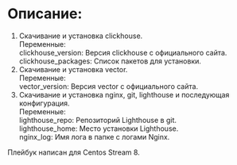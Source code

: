 # Описание:  
  
1. Скачивание и установка clickhouse.  
Переменные:  
clickhouse_version: Версия clickhouse с официального сайта.  
clickhouse_packages: Список пакетов для установки.  
2. Скачивание и установка vector.  
Переменные:  
vector_version: Версия vector с официального сайта.  
3. Скачивание и установка nginx, git, lighthouse и последующая конфигурация.  
Переменные:  
lighthouse_repo: Репозиторий Lighthouse в git.  
lighthouse_home: Место установки Lighthouse.  
nginx_log: Имя лога в папке с логами Nginx.

Плейбук написан для Centos Stream 8.  
